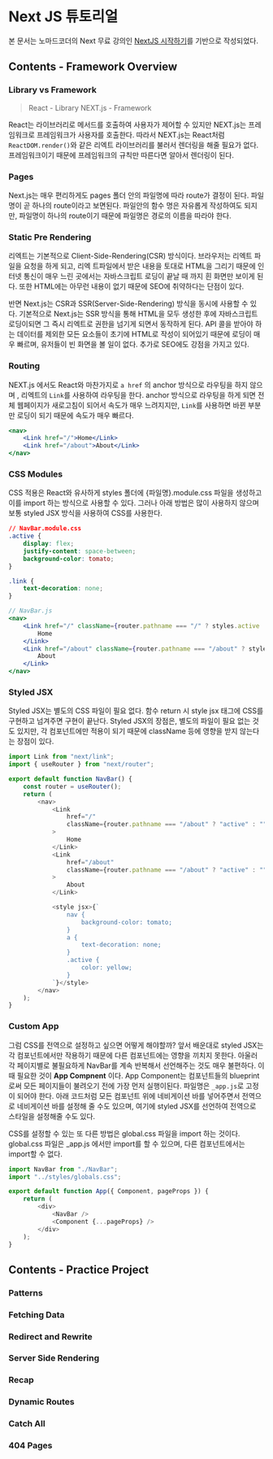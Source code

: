 # Next JS 튜토리얼

본 문서는 노마드코더의 Next 무료 강의인 [NextJS 시작하기](https://nomadcoders.co/nextjs-fundamentals)를 기반으로 작성되었다.

## Contents - Framework Overview

### Library vs Framework

> React - Library
> NEXT.js - Framework

React는 라이브러리로 메서드를 호출하여 사용자가 제어할 수 있지만 NEXT.js는 프레임워크로 프레임워크가 사용자를 호출한다. 따라서 NEXT.js는 React처럼 `ReactDOM.render()`와 같은 리엑트 라이브러리를 불러서 렌더링을 해줄 필요가 없다. 프레임워크이기 때문에 프레임워크의 규칙만 따른다면 알아서 렌더링이 된다.

### Pages

Next.js는 매우 편리하게도 pages 폴더 안의 파일명에 따라 route가 결정이 된다. 파일명이 곧 하나의 route이라고 보면된다. 파일안의 함수 명은 자유롭게 작성하여도 되지만, 파일명이 하나의 route이기 때문에 파일명은 경로의 이름을 따라야 한다.

### Static Pre Rendering

리엑트는 기본적으로 Client-Side-Rendering(CSR) 방식이다. 브라우저는 리엑트 파일을 요청을 하게 되고, 리엑 트파일에서 받은 내용을 토대로 HTML을 그리기 때문에 인터넷 통신이 매우 느린 곳에서는 자바스크립트 로딩이 끝날 때 까지 흰 화면만 보이게 된다. 또한 HTML에는 아무런 내용이 없기 때문에 SEO에 취약하다는 단점이 있다.

반면 Next.js는 CSR과 SSR(Server-Side-Rendering) 방식을 동시에 사용할 수 있다. 기본적으로 Next.js는 SSR 방식을 통해 HTML을 모두 생성한 후에 자바스크립트 로딩이되면 그 즉시 리엑트로 권한을 넘기게 되면서 동작하게 된다. API 콜을 받아야 하는 데이터를 제외한 모든 요소들이 초기에 HTML로 작성이 되어있기 때문에 로딩이 매우 빠르며, 유저들이 빈 화면을 볼 일이 없다. 추가로 SEO에도 강점을 가지고 있다.

### Routing

NEXT.js 에서도 React와 마찬가지로 `a href` 의 anchor 방식으로 라우팅을 하지 않으며 , 리엑트의 `Link`를 사용하여 라우팅을 한다. anchor 방식으로 라우팅을 하게 되면 전체 웹페이지가 새로고침이 되어서 속도가 매우 느려지지만, `Link`를 사용하면 바뀐 부분만 로딩이 되기 때문에 속도가 매우 빠르다.

```jsx
<nav>
	<Link href="/">Home</Link>
	<Link href="/about">About</Link>
</nav>
```

### CSS Modules

CSS 적용은 React와 유사하게 styles 폴더에 {파일명}.module.css 파일을 생성하고 이를 import 하는 방식으로 사용할 수 있다. 그러나 아래 방법은 많이 사용하지 않으며 보통 styled JSX 방식을 사용하여 CSS를 사용한다.

```css
// NavBar.module.css
.active {
    display: flex;
    justify-content: space-between;
    background-color: tomato;
}

.link {
    text-decoration: none;
}
```

```jsx
// NavBar.js
<nav>
	<Link href="/" className={router.pathname === "/" ? styles.active : ""}>
		Home
	</Link>
	<Link href="/about" className={router.pathname === "/about" ? styles.active : ""}>
		About
	</Link>
</nav>
```

### Styled JSX

Styled JSX는 별도의 CSS 파일이 필요 없다. 함수 return 시 style jsx 태그에 CSS를 구현하고 넘겨주면 구현이 끝난다. Styled JSX의 장점은, 별도의 파일이 필요 없는 것도 있지만, 각 컴포넌트에만 적용이 되기 때문에 className 등에 영향을 받지 않는다는 장점이 있다.

```javascript
import Link from "next/link";
import { useRouter } from "next/router";

export default function NavBar() {
    const router = useRouter();
    return (
        <nav>
            <Link
                href="/"
                className={router.pathname === "/about" ? "active" : ""}
            >
                Home
            </Link>
            <Link
                href="/about"
                className={router.pathname === "/about" ? "active" : ""}
            >
                About
            </Link>

            <style jsx>{`
                nav {
                    background-color: tomato;
                }
                a {
                    text-decoration: none;
                }
                .active {
                    color: yellow;
                }
            `}</style>
        </nav>
    );
}
```

### Custom App

그럼 CSS를 전역으로 설정하고 싶으면 어떻게 해야할까? 앞서 배운대로 styled JSX는 각 컴포넌트에서만 작용하기 때문에 다른 컴포넌트에는 영향을 끼치지 못한다. 아울러 각 페이지별로 불필요하게 NavBar를 계속 반복해서 선언해주는 것도 매우 불편하다. 이때 필요한 것이 **App Compnent** 이다. App Component는 컴포넌트들의 blueprint로써 모든 페이지들이 불려오기 전에 가장 먼저 실행이된다. 파일명은 `_app.js`로 고정이 되어야 한다. 아래 코드처럼 모든 컴포넌트 위에 네비게이션 바를 넣어주면서 전역으로 네비게이션 바를 설정해 줄 수도 있으며, 여기에 styled JSX를 선언하여 전역으로 스타일을 설정해줄 수도 있다.

CSS를 설정할 수 있는 또 다른 방법은 global.css 파일을 import 하는 것이다. global.css 파일은 \_app.js 에서만 import를 할 수 있으며, 다른 컴포넌트에서는 import할 수 없다.

```javascript
import NavBar from "./NavBar";
import "../styles/globals.css";

export default function App({ Component, pageProps }) {
    return (
        <div>
            <NavBar />
            <Component {...pageProps} />
        </div>
    );
}
```

## Contents - Practice Project

### Patterns

### Fetching Data

### Redirect and Rewrite

### Server Side Rendering

### Recap

### Dynamic Routes

### Catch All

### 404 Pages
